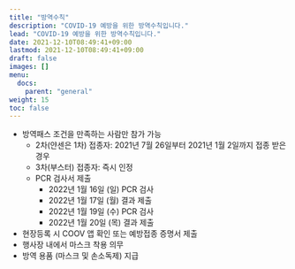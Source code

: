 ```yaml
---
title: "방역수칙"
description: "COVID-19 예방을 위한 방역수칙입니다."
lead: "COVID-19 예방을 위한 방역수칙입니다."
date: 2021-12-10T08:49:41+09:00
lastmod: 2021-12-10T08:49:41+09:00
draft: false
images: []
menu: 
  docs:
    parent: "general"
weight: 15
toc: false
---
```


* 방역패스 조건을 만족하는 사람만 참가 가능
  * 2차(얀센은 1차) 접종자: 2021년 7월 26일부터 2021년 1월 2일까지 접종 받은 경우
  * 3차(부스터) 접종자: 즉시 인정
  * PCR 검사서 제출
    * 2022년 1월 16일 (일) PCR 검사
    * 2022년 1월 17일 (월) 결과 제출
    * 2022년 1월 19일 (수) PCR 검사
    * 2022년 1월 20일 (목) 결과 제출
* 현장등록 시 COOV 앱 확인 또는 예방접종 증명서 제출
* 행사장 내에서 마스크 착용 의무
* 방역 용품 (마스크 및 손소독제) 지급